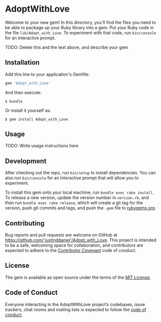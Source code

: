 # AdoptWithLove

Welcome to your new gem! In this directory, you'll find the files you need to be able to package up your Ruby library into a gem. Put your Ruby code in the file `lib/Adopt_with_Love`. To experiment with that code, run `bin/console` for an interactive prompt.

TODO: Delete this and the text above, and describe your gem

## Installation

Add this line to your application's Gemfile:

```ruby
gem 'Adopt_with_Love'
```

And then execute:

    $ bundle

Or install it yourself as:

    $ gem install Adopt_with_Love

## Usage

TODO: Write usage instructions here

## Development

After checking out the repo, run `bin/setup` to install dependencies. You can also run `bin/console` for an interactive prompt that will allow you to experiment.

To install this gem onto your local machine, run `bundle exec rake install`. To release a new version, update the version number in `version.rb`, and then run `bundle exec rake release`, which will create a git tag for the version, push git commits and tags, and push the `.gem` file to [rubygems.org](https://rubygems.org).

## Contributing

Bug reports and pull requests are welcome on GitHub at https://github.com/'justinddaniel'/Adopt_with_Love. This project is intended to be a safe, welcoming space for collaboration, and contributors are expected to adhere to the [Contributor Covenant](http://contributor-covenant.org) code of conduct.

## License

The gem is available as open source under the terms of the [MIT License](http://opensource.org/licenses/MIT).

## Code of Conduct

Everyone interacting in the AdoptWithLove project’s codebases, issue trackers, chat rooms and mailing lists is expected to follow the [code of conduct](https://github.com/'justinddaniel'/Adopt_with_Love/blob/master/CODE_OF_CONDUCT.md).
